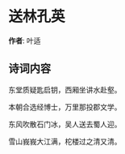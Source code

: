 # 送林孔英

**作者**: 叶适

## 诗词内容

东堂质疑匙启钥，西厢坐讲水赴壑。

本朝合选经博士，万里那投郡文学。

东风吹散石门冰，吴人送去蜀人迎。

雪山峩峩大江满，柁楼过之清又清。

